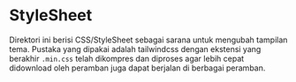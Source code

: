 # StyleSheet

Direktori ini berisi CSS/StyleSheet sebagai sarana untuk mengubah tampilan tema. Pustaka yang dipakai adalah tailwindcss dengan ekstensi yang berakhir `.min.css` telah dikompres dan diproses agar lebih cepat didownload oleh peramban juga dapat berjalan di berbagai peramban.
